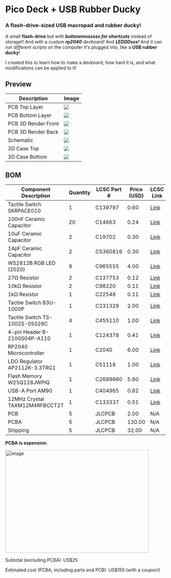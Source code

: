 # Pico Deck + USB Rubber Ducky 

### **A flash-drive-sized USB macropad and rubber ducky!**  

A small **flash-drive** but with *__buttonnnnsssss for shortcuts__* instead of storage!! And with a _custom **rp2040** devboard!_
And _**LEDDDsss!**_
And it can _run different scripts_ on the computer it's plugged into, like a **USB rubber ducky**!

I created this to learn how to make a devboard, how hard it is, and what modifications can be applied to it!

## Preview

| Description           | Image                                                                                                                                  |
|-----------------------|----------------------------------------------------------------------------------------------------------------------------------------|
| PCB Top Layer         | ![](https://github.com/user-attachments/assets/773044ff-69c9-4aab-93c3-642981f49cec)                                                  |
| PCB Bottom Layer      | ![](https://github.com/user-attachments/assets/c9127008-7c07-4917-80c3-e31240565601)                                                  |
| PCB 3D Render Front   | ![](https://github.com/user-attachments/assets/d3730a47-ca12-4814-8c4c-6fdc7cbfad7d)                                                  |
| PCB 3D Render Back    | ![](https://github.com/user-attachments/assets/08fb3b45-b659-489f-8471-1a0725f66eb9")
| Schematic             | ![](https://github.com/user-attachments/assets/c16c6657-8c1c-4736-9c36-b4b51a29d4b7)                                                  |
| 3D Case Top           | ![](https://github.com/user-attachments/assets/b275727e-d42c-4a0a-9928-67f35f761e7c)                                                  |
| 3D Case Bottom        | ![](https://github.com/user-attachments/assets/619b6c87-6cf4-4fbf-9642-200cebef4399)                                                  |

## BOM

| Component Description              | Quantity | LCSC Part #     | Price (USD) | LCSC Link                                                                                                                        |
|-----------------------------------|----------|-----------------|-------------|----------------------------------------------------------------------------------------------------------------------------------|
| Tactile Switch SKRPACE010         | 1        | C139797         | 0.60        | [Link](https://lcsc.com/product-detail/Tactile-Switches_ALPSALPINE-SKRPACE010_C139797.html?s_z=n_C139797)                        |
| 100nF Ceramic Capacitor           | 20       | C14663          | 0.24        | [Link](https://lcsc.com/product-detail/Multilayer-Ceramic-Capacitors-MLCC-SMD-SMT_YAGEO-CC0603KRX7R9BB104_C14663.html)           |
| 10uF Ceramic Capacitor            | 2        | C19702          | 0.30        | [Link](https://lcsc.com/product-detail/Multilayer-Ceramic-Capacitors-MLCC-SMD-SMT_Samsung-Electro-Mechanics-CL10A106KP8NNNC_C19702.html) |
| 14pF Ceramic Capacitor            | 2        | C5360816        | 0.30        | [Link](https://lcsc.com/product-detail/Multilayer-Ceramic-Capacitors-MLCC-SMD-SMT_CCTC-TCC0603COG140J500CT_C5360816.html)        |
| WS2812B RGB LED (2020)            | 8        | C965555         | 4.00        | [Link](https://lcsc.com/product-detail/RGB-LEDs-Built-in-IC_Worldsemi-WS2812B-2020_C965555.html)                                 |
| 27Ω Resistor                      | 2        | C137753         | 0.12        | [Link](https://lcsc.com/product-detail/Chip-Resistor-Surface-Mount_YAGEO-RC0603FR-0727RL_C137753.html)                          |
| 10kΩ Resistor                     | 2        | C98220          | 0.11        | [Link](https://lcsc.com/product-detail/Chip-Resistor-Surface-Mount_YAGEO-RC0603FR-0710KL_C98220.html)                            |
| 1kΩ Resistor                      | 1        | C22548          | 0.11        | [Link](https://lcsc.com/product-detail/Chip-Resistor-Surface-Mount_YAGEO-RC0603FR-071KL_C22548.html)                             |
| Tactile Switch B3U-1000P          | 1        | C231329         | 2.00        | [Link](https://lcsc.com/product-detail/Tactile-Switches_OMRON-B3U-1000P_C231329.html)                                            |
| Tactile Switch TS-1002S-05026C    | 4        | C455110         | 1.00        | [Link](https://lcsc.com/product-detail/Tactile-Switches_XUNPU-TS-1002S-05026C_C455110.html)                                      |
| 4-pin Header B-2100S04P-A110      | 1        | C124378         | 0.41        | [Link](https://lcsc.com/product-detail/Pin-Headers_Ckmtw-Shenzhen-Cankemeng-B-2100S04P-A110_C124378.html)                        |
| RP2040 Microcontroller            | 1        | C2040           | 6.00        | [Link](https://lcsc.com/product-detail/Microcontrollers-MCU-MPU-SOC_Raspberry-Pi-RP2040_C2040.html)                              |
| LDO Regulator AP2112K-3.3TRG1     | 1        | C51118          | 1.00        | [Link](https://lcsc.com/product-detail/Voltage-Regulators-Linear-Low-Drop-Out-LDO-Regulators_DIODES-AP2112K-3-3TRG1_C51118.html) |
| Flash Memory W25Q128JWPIQ         | 1        | C2689660        | 5.80        | [Link](https://lcsc.com/product-detail/NOR-FLASH_Winbond-W25Q128JWPIQ_C2689660.html)                                             |
| USB-A Port AM90                   | 1        | C404965         | 0.62        | [Link](https://lcsc.com/product-detail/USB-Connectors_SHOU-HAN-AM90_C404965.html)                                                |
| 12MHz Crystal TAXM12M4RFBCCT2T    | 1        | C133337         | 0.51        | [Link](https://lcsc.com/product-detail/Crystals_Yajingxin-TAXM12M4RFBCCT2T_C133337.html)                                         |
| PCB                               | 5        | JLCPCB          | 2.00        | N/A                                         |
| PCBA                              | 5        | JLCPCB          | 130.00      | N/A                                         |
| Shipping                          | 5        | JLCPCB          | 32.00        | N/A                                         |


**PCBA is expensive:**

<img width="450" height="322" alt="image" src="https://github.com/user-attachments/assets/e9a807e3-ea0d-4074-bf27-4773b036660f" />

Subtotal (excluding PCBA): US$25

Estimated cost (PCBA, including parts and PCB): US$150 (with a coupon!)

